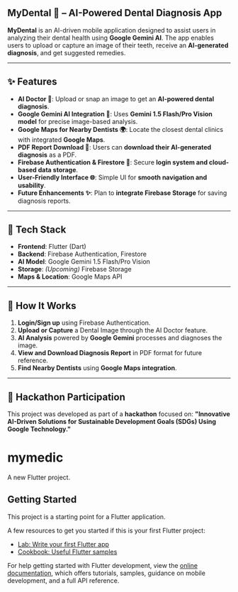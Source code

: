 
## **MyDental 🦷 – AI-Powered Dental Diagnosis App**

**MyDental** is an AI-driven mobile application designed to assist users in analyzing their dental health using **Google Gemini AI**. The app enables users to upload or capture an image of their teeth, receive an **AI-generated diagnosis**, and get suggested remedies.

---

## **✨ Features**

- **AI Doctor 🎨**: Upload or snap an image to get an **AI-powered dental diagnosis**.
- **Google Gemini AI Integration 🤖**: Uses **Gemini 1.5 Flash/Pro Vision model** for precise image-based analysis.
- **Google Maps for Nearby Dentists 🌍**: Locate the closest dental clinics with integrated **Google Maps**.
- **PDF Report Download 📝**: Users can **download their AI-generated diagnosis** as a PDF.
- **Firebase Authentication & Firestore 🔑**: Secure **login system and cloud-based data storage**.
- **User-Friendly Interface 🌐**: Simple UI for **smooth navigation and usability**.
- **Future Enhancements ✨**: Plan to **integrate Firebase Storage** for saving diagnosis reports.

---

## **💪 Tech Stack**

- **Frontend**: Flutter (Dart)
- **Backend**: Firebase Authentication, Firestore
- **AI Model**: Google Gemini 1.5 Flash/Pro Vision
- **Storage**: *(Upcoming)* Firebase Storage
- **Maps & Location**: Google Maps API

---

## **📸 How It Works**

1. **Login/Sign up** using Firebase Authentication.
2. **Upload or Capture** a Dental Image through the AI Doctor feature.
3. **AI Analysis** powered by **Google Gemini** processes and diagnoses the image.
4. **View and Download Diagnosis Report** in PDF format for future reference.
5. **Find Nearby Dentists** using **Google Maps integration**.

---

## **🎯 Hackathon Participation**

This project was developed as part of a **hackathon** focused on:
**"Innovative AI-Driven Solutions for Sustainable Development Goals (SDGs) Using Google Technology."**


# mymedic

A new Flutter project.

## Getting Started

This project is a starting point for a Flutter application.

A few resources to get you started if this is your first Flutter project:

- [Lab: Write your first Flutter app](https://docs.flutter.dev/get-started/codelab)
- [Cookbook: Useful Flutter samples](https://docs.flutter.dev/cookbook)

For help getting started with Flutter development, view the
[online documentation](https://docs.flutter.dev/), which offers tutorials,
samples, guidance on mobile development, and a full API reference.

